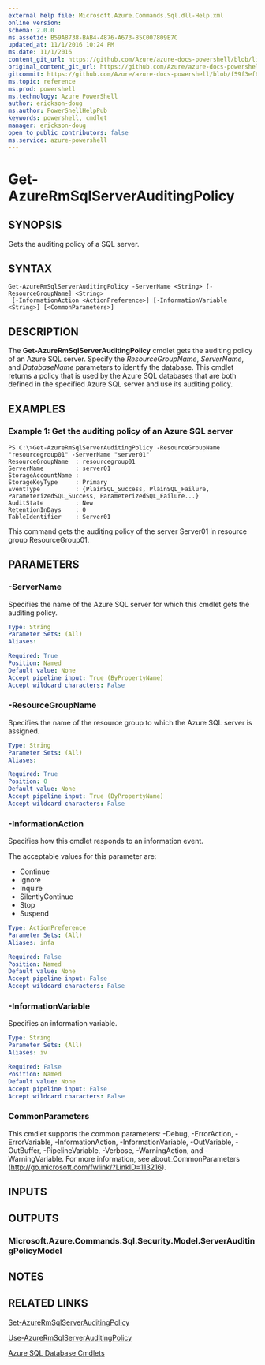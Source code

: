 ```yaml
---
external help file: Microsoft.Azure.Commands.Sql.dll-Help.xml
online version: 
schema: 2.0.0
ms.assetid: B59A8738-BAB4-4876-A673-85C007809E7C
updated_at: 11/1/2016 10:24 PM
ms.date: 11/1/2016
content_git_url: https://github.com/Azure/azure-docs-powershell/blob/live/azureps-cmdlets-docs/ResourceManager/AzureRM.Sql/v1.0.12/Get-AzureRmSqlServerAuditingPolicy.md
original_content_git_url: https://github.com/Azure/azure-docs-powershell/blob/live/azureps-cmdlets-docs/ResourceManager/AzureRM.Sql/v1.0.12/Get-AzureRmSqlServerAuditingPolicy.md
gitcommit: https://github.com/Azure/azure-docs-powershell/blob/f59f3ef60bc592383812213e69fd77ba950759ed/azureps-cmdlets-docs/ResourceManager/AzureRM.Sql/v1.0.12/Get-AzureRmSqlServerAuditingPolicy.md
ms.topic: reference
ms.prod: powershell
ms.technology: Azure PowerShell
author: erickson-doug
ms.author: PowerShellHelpPub
keywords: powershell, cmdlet
manager: erickson-doug
open_to_public_contributors: false
ms.service: azure-powershell
---
```


# Get-AzureRmSqlServerAuditingPolicy

## SYNOPSIS
Gets the auditing policy of a SQL server.

## SYNTAX

```
Get-AzureRmSqlServerAuditingPolicy -ServerName <String> [-ResourceGroupName] <String>
 [-InformationAction <ActionPreference>] [-InformationVariable <String>] [<CommonParameters>]
```

## DESCRIPTION
The **Get-AzureRmSqlServerAuditingPolicy** cmdlet gets the auditing policy of an Azure SQL server.
Specify the *ResourceGroupName*, *ServerName*, and *DatabaseName* parameters to identify the database.
This cmdlet returns a policy that is used by the Azure SQL databases that are both defined in the specified Azure SQL server and use its auditing policy.

## EXAMPLES

### Example 1: Get the auditing policy of an Azure SQL server
```
PS C:\>Get-AzureRmSqlServerAuditingPolicy -ResourceGroupName "resourcegroup01" -ServerName "server01"
ResourceGroupName  : resourcegroup01
ServerName         : server01
StorageAccountName : 
StorageKeyType     : Primary
EventType          : {PlainSQL_Success, PlainSQL_Failure, ParameterizedSQL_Success, ParameterizedSQL_Failure...} 
AuditState         : New
RetentionInDays    : 0
TableIdentifier    : Server01
```

This command gets the auditing policy of the server Server01 in resource group ResourceGroup01.

## PARAMETERS

### -ServerName
Specifies the name of the Azure SQL server for which this cmdlet gets the auditing policy.

```yaml
Type: String
Parameter Sets: (All)
Aliases: 

Required: True
Position: Named
Default value: None
Accept pipeline input: True (ByPropertyName)
Accept wildcard characters: False
```

### -ResourceGroupName
Specifies the name of the resource group to which the Azure SQL server is assigned.

```yaml
Type: String
Parameter Sets: (All)
Aliases: 

Required: True
Position: 0
Default value: None
Accept pipeline input: True (ByPropertyName)
Accept wildcard characters: False
```

### -InformationAction
Specifies how this cmdlet responds to an information event.

The acceptable values for this parameter are:

- Continue
- Ignore
- Inquire
- SilentlyContinue
- Stop
- Suspend

```yaml
Type: ActionPreference
Parameter Sets: (All)
Aliases: infa

Required: False
Position: Named
Default value: None
Accept pipeline input: False
Accept wildcard characters: False
```

### -InformationVariable
Specifies an information variable.

```yaml
Type: String
Parameter Sets: (All)
Aliases: iv

Required: False
Position: Named
Default value: None
Accept pipeline input: False
Accept wildcard characters: False
```

### CommonParameters
This cmdlet supports the common parameters: -Debug, -ErrorAction, -ErrorVariable, -InformationAction, -InformationVariable, -OutVariable, -OutBuffer, -PipelineVariable, -Verbose, -WarningAction, and -WarningVariable. For more information, see about_CommonParameters (http://go.microsoft.com/fwlink/?LinkID=113216).

## INPUTS

## OUTPUTS

### Microsoft.Azure.Commands.Sql.Security.Model.ServerAuditingPolicyModel

## NOTES

## RELATED LINKS

[Set-AzureRmSqlServerAuditingPolicy](xref:ResourceManager/AzureRM.Sql/v1.0.12/Set-AzureRmSqlServerAuditingPolicy.md)

[Use-AzureRmSqlServerAuditingPolicy](xref:ResourceManager/AzureRM.Sql/v1.0.12/Use-AzureRmSqlServerAuditingPolicy.md)

[Azure SQL Database Cmdlets](xref:ResourceManager/AzureRM.Sql/v1.0.12/AzureRM.Sql.md)


